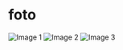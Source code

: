 # foto<!DOCTYPE html>
<html lang="en">
<head>
    <meta charset="UTF-8">
    <meta name="viewport" content="width=device-width, initial-scale=1.0">
    <title>Photo Collage</title>
    <link rel="stylesheet" href="styles.css">
</head>
<body>
    <div class="collage">
        <img src="image1.jpg" alt="Image 1">
        <img src="image2.jpg" alt="Image 2">
        <img src="image3.jpg" alt="Image 3">
        <!-- Add more images as needed -->
    </div>
</body>
</html>
